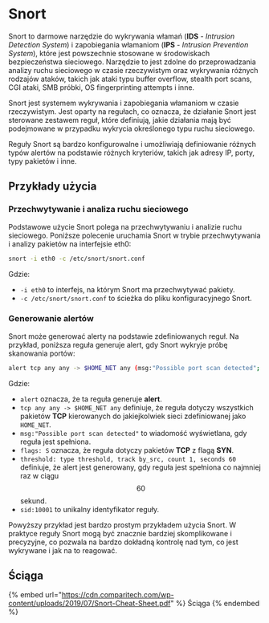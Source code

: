 # Snort

Snort to darmowe narzędzie do wykrywania włamań (**IDS** - *Intrusion Detection System*) i zapobiegania włamaniom (**IPS** - *Intrusion Prevention System*), które jest powszechnie stosowane w środowiskach bezpieczeństwa sieciowego. Narzędzie to jest zdolne do przeprowadzania analizy ruchu sieciowego w czasie rzeczywistym oraz wykrywania różnych rodzajów ataków, takich jak ataki typu buffer overflow, stealth port scans, CGI ataki, SMB próbki, OS fingerprinting attempts i inne.

Snort jest systemem wykrywania i zapobiegania włamaniom w czasie rzeczywistym. Jest oparty na regułach, co oznacza, że działanie Snort jest sterowane zestawem reguł, które definiują, jakie działania mają być podejmowane w przypadku wykrycia określonego typu ruchu sieciowego.

Reguły Snort są bardzo konfigurowalne i umożliwiają definiowanie różnych typów alertów na podstawie różnych kryteriów, takich jak adresy IP, porty, typy pakietów i inne.

## Przykłady użycia

### Przechwytywanie i analiza ruchu sieciowego

Podstawowe użycie Snort polega na przechwytywaniu i analizie ruchu sieciowego. Poniższe polecenie uruchamia Snort w trybie przechwytywania i analizy pakietów na interfejsie eth0:

```bash
snort -i eth0 -c /etc/snort/snort.conf
```

Gdzie:

- `-i eth0` to interfejs, na którym Snort ma przechwytywać pakiety.
- `-c /etc/snort/snort.conf` to ścieżka do pliku konfiguracyjnego Snort.
  
### Generowanie alertów

Snort może generować alerty na podstawie zdefiniowanych reguł. Na przykład, poniższa reguła generuje alert, gdy Snort wykryje próbę skanowania portów:

```bash
alert tcp any any -> $HOME_NET any (msg:"Possible port scan detected"; flags: S; threshold: type threshold, track by_src, count 1, seconds 60; sid:10001;)
```

Gdzie:

- `alert` oznacza, że ta reguła generuje **alert**.
- `tcp any any -> $HOME_NET any` definiuje, że reguła dotyczy wszystkich pakietów **TCP** kierowanych do jakiejkolwiek sieci zdefiniowanej jako `HOME_NET`.
- `msg:"Possible port scan detected"` to wiadomość wyświetlana, gdy reguła jest spełniona.
- `flags: S` oznacza, że reguła dotyczy pakietów **TCP** z flagą **SYN**.
- `threshold: type threshold, track by_src, count 1, seconds 60` definiuje, że alert jest generowany, gdy reguła jest spełniona co najmniej raz w ciągu $$60$$ sekund.
- `sid:10001` to unikalny identyfikator reguły.

Powyższy przykład jest bardzo prostym przykładem użycia Snort. W praktyce reguły Snort mogą być znacznie bardziej skomplikowane i precyzyjne, co pozwala na bardzo dokładną kontrolę nad tym, co jest wykrywane i jak na to reagować.

## Ściąga

{% embed url="https://cdn.comparitech.com/wp-content/uploads/2019/07/Snort-Cheat-Sheet.pdf" %}
Ściąga
{% endembed %}
